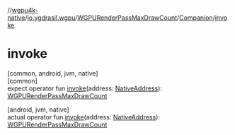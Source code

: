 //[wgpu4k-native](../../../../index.md)/[io.ygdrasil.wgpu](../../index.md)/[WGPURenderPassMaxDrawCount](../index.md)/[Companion](index.md)/[invoke](invoke.md)

# invoke

[common, android, jvm, native]\
[common]\
expect operator fun [invoke](invoke.md)(address: [NativeAddress](../../../ffi/-native-address/index.md)): [WGPURenderPassMaxDrawCount](../index.md)

[android, jvm, native]\
actual operator fun [invoke](invoke.md)(address: [NativeAddress](../../../ffi/-native-address/index.md)): [WGPURenderPassMaxDrawCount](../index.md)